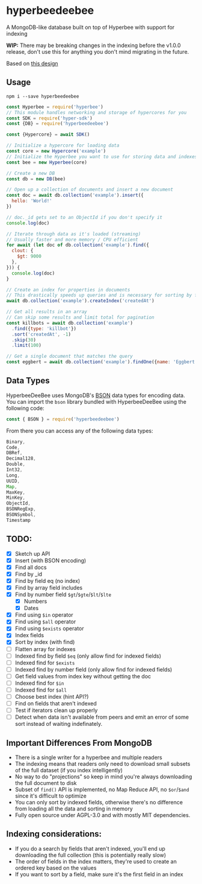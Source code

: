# hyperbeedeebee
A MongoDB-like database built on top of Hyperbee with support for indexing

**WIP:** There may be breaking changes in the indexing before the v1.0.0 release, don't use this for anything you don't mind migrating in the future.

Based on [this design](https://gist.github.com/RangerMauve/ae271204054b62d9a649d70b7d218191)

## Usage

```
npm i --save hyperbeedeebee
```

```JavaScript
const Hyperbee = require('hyperbee')
// This module handles networking and storage of hypercores for you
const SDK = require('hyper-sdk')
const {DB} = require('hyperbeedeebee')

const {Hypercore} = await SDK()

// Initialize a hypercore for loading data
const core = new Hypercore('example')
// Initialize the Hyperbee you want to use for storing data and indexes
const bee = new Hyperbee(core)

// Create a new DB
const db = new DB(bee)

// Open up a collection of documents and insert a new document
const doc = await db.collection('example').insert({
  hello: 'World!'
})

// doc._id gets set to an ObjectId if you don't specify it
console.log(doc)

// Iterate through data as it's loaded (streaming)
// Usually faster and more memory / CPU efficient
for await (let doc of db.collection('example').find({
  clout: {
    $gt: 9000
  },
})) {
  console.log(doc)
}

// Create an index for properties in documents
// This drastically speeds up queries and is necessary for sorting by fields
await db.collection('example').createIndex('createdAt')

// Get all results in an array
// Can skip some results and limit total for pagination
const killbots = await db.collection('example')
  .find({type: 'killbot'})
  .sort('createdAt', -1)
  .skip(30)
  .limit(100)

// Get a single document that matches the query
const eggbert = await db.collection('example').findOne({name: 'Eggbert'})
```

## Data Types

HyperbeeDeeBee uses MongoDB's [BSON](https://github.com/mongodb/js-bson) data types for encoding data.
You can import the `bson` library bundled with HyperbeeDeeBee using the following code:

```JavaScript
const { BSON } = require('hyperbeedeebee')
```

From there you can access any of the following data types:

```JavaScript
Binary,
Code,
DBRef,
Decimal128,
Double,
Int32,
Long,
UUID,
Map,
MaxKey,
MinKey,
ObjectId,
BSONRegExp,
BSONSymbol,
Timestamp
```

## TODO:

- [x] Sketch up API
- [x] Insert (with BSON encoding)
- [x] Find all docs
- [x] Find by _id
- [x] Find by field eq (no index)
- [x] Find by array field includes
- [x] Find by number field `$gt`/`$gte`/`$lt`/`$lte`
  - [x] Numbers
  - [x] Dates
- [x] Find using `$in` operator
- [x] Find using `$all` operator
- [x] Find using `$exists` operator
- [x] Index fields
- [x] Sort by index (with find)
- [ ] Flatten array for indexes
- [ ] Indexed find by field `$eq` (only allow find for indexed fields)
- [ ] Indexed find for `$exists`
- [ ] Indexed find by number field (only allow find for indexed fields)
- [ ] Get field values from index key without getting the doc
- [ ] Indexed find for `$in`
- [ ] Indexed find for `$all`
- [ ] Choose best index (hint API?)
- [ ] Find on fields that aren't indexed
- [ ] Test if iterators clean up properly
- [ ] Detect when data isn't available from peers and emit an error of some sort instead of waiting indefinately.

## Important Differences From MongoDB

- There is a single writer for a hyperbee and multiple readers
- The indexing means that readers only need to download small subsets of the full dataset (if you index intelligently)
- No way to do "projections" so keep in mind you're always downloading the full document to disk
- Subset of `find()` API is implemented, no Map Reduce API, no `$or`/`$and` since it's difficult to optimize
- You can only sort by indexed fields, otherwise there's no difference from loading all the data and sorting in memory
- Fully open source under AGPL-3.0 and with mostly MIT dependencies.

## Indexing considerations:

- If you do a search by fields that aren't indexed, you'll end up downloading the full collection (this is potentially really slow)
- The order of fields in the index matters, they're used to create an ordered key based on the values
- If you want to sort by a field, make sure it's the first field in an index
